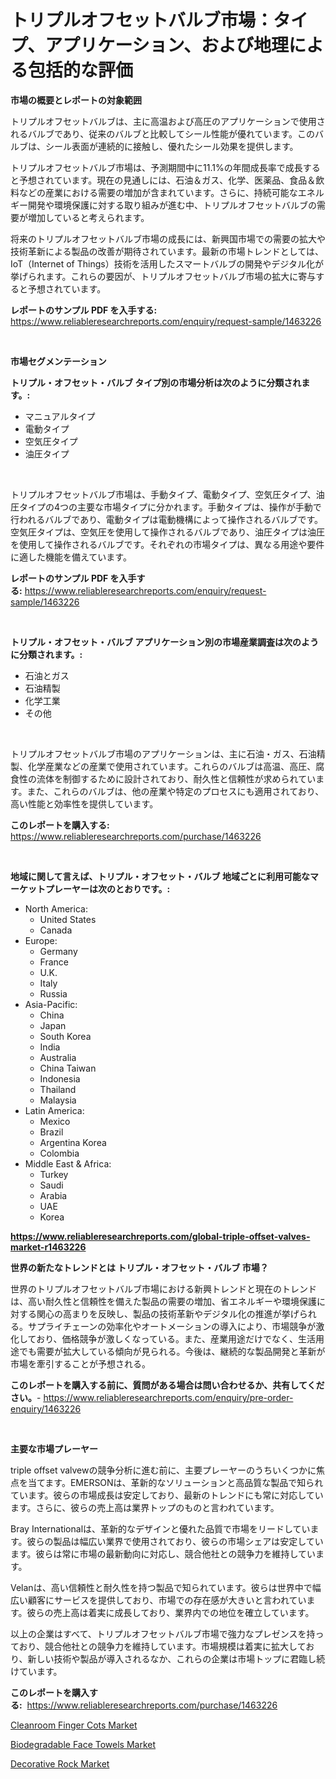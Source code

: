 <p><h1>トリプルオフセットバルブ市場：タイプ、アプリケーション、および地理による包括的な評価</h1></p><p><strong>市場の概要とレポートの対象範囲</strong></p>
<p><p>トリプルオフセットバルブは、主に高温および高圧のアプリケーションで使用されるバルブであり、従来のバルブと比較してシール性能が優れています。このバルブは、シール表面が連続的に接触し、優れたシール効果を提供します。</p><p>トリプルオフセットバルブ市場は、予測期間中に11.1%の年間成長率で成長すると予想されています。現在の見通しには、石油＆ガス、化学、医薬品、食品＆飲料などの産業における需要の増加が含まれています。さらに、持続可能なエネルギー開発や環境保護に対する取り組みが進む中、トリプルオフセットバルブの需要が増加していると考えられます。</p><p>将来のトリプルオフセットバルブ市場の成長には、新興国市場での需要の拡大や技術革新による製品の改善が期待されています。最新の市場トレンドとしては、IoT（Internet of Things）技術を活用したスマートバルブの開発やデジタル化が挙げられます。これらの要因が、トリプルオフセットバルブ市場の拡大に寄与すると予想されています。</p></p>
<p><strong>レポートのサンプル PDF を入手する:</strong> <a href="https://www.reliableresearchreports.com/enquiry/request-sample/1463226">https://www.reliableresearchreports.com/enquiry/request-sample/1463226</a></p>
<p>&nbsp;</p>
<p><strong>市場セグメンテーション</strong></p>
<p><strong>トリプル・オフセット・バルブ タイプ別の市場分析は次のように分類されます。:</strong></p>
<p><ul><li>マニュアルタイプ</li><li>電動タイプ</li><li>空気圧タイプ</li><li>油圧タイプ</li></ul></p>
<p>&nbsp;</p>
<p><p>トリプルオフセットバルブ市場は、手動タイプ、電動タイプ、空気圧タイプ、油圧タイプの4つの主要な市場タイプに分かれます。手動タイプは、操作が手動で行われるバルブであり、電動タイプは電動機構によって操作されるバルブです。空気圧タイプは、空気圧を使用して操作されるバルブであり、油圧タイプは油圧を使用して操作されるバルブです。それぞれの市場タイプは、異なる用途や要件に適した機能を備えています。</p></p>
<p><strong>レポートのサンプル PDF を入手する:</strong>&nbsp;<a href="https://www.reliableresearchreports.com/enquiry/request-sample/1463226">https://www.reliableresearchreports.com/enquiry/request-sample/1463226</a></p>
<p>&nbsp;</p>
<p><strong> トリプル・オフセット・バルブ アプリケーション別の市場産業調査は次のように分類されます。:</strong></p>
<p><ul><li>石油とガス</li><li>石油精製</li><li>化学工業</li><li>その他</li></ul></p>
<p>&nbsp;</p>
<p><p>トリプルオフセットバルブ市場のアプリケーションは、主に石油・ガス、石油精製、化学産業などの産業で使用されています。これらのバルブは高温、高圧、腐食性の流体を制御するために設計されており、耐久性と信頼性が求められています。また、これらのバルブは、他の産業や特定のプロセスにも適用されており、高い性能と効率性を提供しています。</p></p>
<p><strong>このレポートを購入する:</strong>&nbsp; <a href="https://www.reliableresearchreports.com/purchase/1463226">https://www.reliableresearchreports.com/purchase/1463226</a></p>
<p>&nbsp;</p>
<p><strong>地域に関して言えば、トリプル・オフセット・バルブ 地域ごとに利用可能なマーケットプレーヤーは次のとおりです。:</strong></p>
<p><ul>
    <li>
        North America:
        <ul>
            <li>United States</li>
            <li>Canada</li>
        </ul>
    </li>
    <li>
        Europe:
        <ul>
            <li>Germany</li>
            <li>France</li>
            <li>U.K.</li>
            <li>Italy</li>
            <li>Russia</li>
        </ul>
    </li>
    <li>
        Asia-Pacific:
        <ul>
            <li>China</li>
            <li>Japan</li>
            <li>South Korea</li>
            <li>India</li>
            <li>Australia</li>
            <li>China Taiwan</li>
            <li>Indonesia</li>
            <li>Thailand</li>
            <li>Malaysia</li>
        </ul>
    </li>
    <li>
        Latin America:
        <ul>
            <li>Mexico</li>
            <li>Brazil</li>
            <li>Argentina Korea</li>
            <li>Colombia</li>
        </ul>
    </li>
    <li>
        Middle East & Africa:
        <ul>
            <li>Turkey</li>
            <li>Saudi</li>
            <li>Arabia</li>
            <li>UAE</li>
            <li>Korea</li>
        </ul>
    </li>
    </ul></p>
<p><strong><a href="https://www.reliableresearchreports.com/global-triple-offset-valves-market-r1463226">https://www.reliableresearchreports.com/global-triple-offset-valves-market-r1463226</a></strong>&nbsp;</p>
<p><strong>世界の新たなトレンドとは トリプル・オフセット・バルブ 市場？</strong></p>
<p><p>世界のトリプルオフセットバルブ市場における新興トレンドと現在のトレンドは、高い耐久性と信頼性を備えた製品の需要の増加、省エネルギーや環境保護に対する関心の高まりを反映し、製品の技術革新やデジタル化の推進が挙げられる。サプライチェーンの効率化やオートメーションの導入により、市場競争が激化しており、価格競争が激しくなっている。また、産業用途だけでなく、生活用途でも需要が拡大している傾向が見られる。今後は、継続的な製品開発と革新が市場を牽引することが予想される。</p></p>
<p><strong>このレポートを購入する前に、質問がある場合は問い合わせるか、共有してください。</strong>- <a href="https://www.reliableresearchreports.com/enquiry/pre-order-enquiry/1463226">https://www.reliableresearchreports.com/enquiry/pre-order-enquiry/1463226</a></p>
<p>&nbsp;</p>
<p><strong>主要な市場プレーヤー</strong></p>
<p><p>triple offset valvewの競争分析に進む前に、主要プレーヤーのうちいくつかに焦点を当てます。EMERSONは、革新的なソリューションと高品質な製品で知られています。彼らの市場成長は安定しており、最新のトレンドにも常に対応しています。さらに、彼らの売上高は業界トップのものと言われています。</p><p>Bray Internationalは、革新的なデザインと優れた品質で市場をリードしています。彼らの製品は幅広い業界で使用されており、彼らの市場シェアは安定しています。彼らは常に市場の最新動向に対応し、競合他社との競争力を維持しています。</p><p>Velanは、高い信頼性と耐久性を持つ製品で知られています。彼らは世界中で幅広い顧客にサービスを提供しており、市場での存在感が大きいと言われています。彼らの売上高は着実に成長しており、業界内での地位を確立しています。</p><p>以上の企業はすべて、トリプルオフセットバルブ市場で強力なプレゼンスを持っており、競合他社との競争力を維持しています。市場規模は着実に拡大しており、新しい技術や製品が導入されるなか、これらの企業は市場トップに君臨し続けています。</p></p>
<p><strong>このレポートを購入する:</strong>&nbsp;&nbsp;<a href="https://www.reliableresearchreports.com/purchase/1463226">https://www.reliableresearchreports.com/purchase/1463226</a></p>
<p><p><a href="https://www.linkedin.com/pulse/cleanroom-finger-cots-market-insight-trends-growth-forecasted-ow0lc?trackingId=QIlXPH0EI%2FV3txjAyCfkBQ%3D%3D">Cleanroom Finger Cots Market</a></p><p><a href="https://www.linkedin.com/pulse/biodegradable-face-towels-market-size-cagr-trends-2024-2030-leyec?trackingId=pkNagnqkDAzqGfoRkW1TpQ%3D%3D">Biodegradable Face Towels Market</a></p><p><a href="https://www.linkedin.com/pulse/decorative-rock-market-insights-cagr-trends-growth-strategies-80f0c?trackingId=ukjLVtvv68OG5jRNMiHSaA%3D%3D">Decorative Rock Market</a></p></p>
